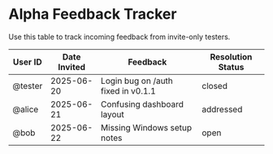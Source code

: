 # Alpha Feedback Tracker

Use this table to track incoming feedback from invite-only testers.

| User ID | Date Invited | Feedback                           | Resolution Status |
| ------- | ------------ | ---------------------------------- | ----------------- |
| @tester | 2025-06-20   | Login bug on /auth fixed in v0.1.1 | closed            |
| @alice  | 2025-06-21   | Confusing dashboard layout         | addressed         |
| @bob    | 2025-06-22   | Missing Windows setup notes        | open              |
